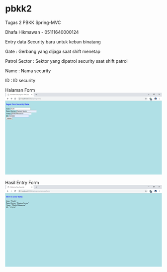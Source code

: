 # pbkk2
Tugas 2 PBKK Spring-MVC

Dhafa Hikmawan - 05111640000124

Entry data Security baru untuk kebun binatang

Gate : Gerbang yang dijaga saat shift menetap


Patrol Sector : Sektor yang dipatrol security saat shift patrol


Name : Nama security


ID : ID security

Halaman Form
![Alt text](Form.png?raw=true "Title")



Hasil Entry Form
![Alt text](FormRes.png?raw=true "Title")